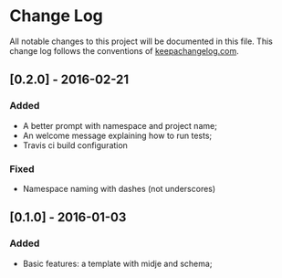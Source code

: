 # Change Log
All notable changes to this project will be documented in this file. This change log follows the conventions of [keepachangelog.com](http://keepachangelog.com/).

## [0.2.0] - 2016-02-21

### Added
* A better prompt with namespace and project name;
* An welcome message explaining how to run tests;
* Travis ci build configuration

### Fixed ###
* Namespace naming with dashes (not underscores)

## [0.1.0] - 2016-01-03

### Added ###
* Basic features: a template with midje and schema;
